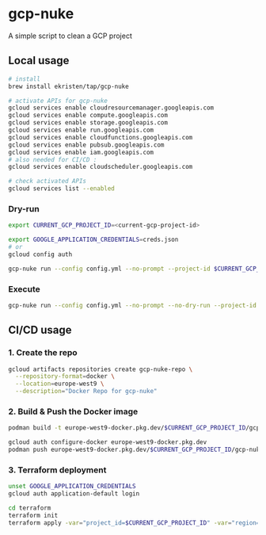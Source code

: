 # gcp-nuke

A simple script to clean a GCP project

## Local usage

```bash
# install
brew install ekristen/tap/gcp-nuke

# activate APIs for gcp-nuke
gcloud services enable cloudresourcemanager.googleapis.com
gcloud services enable compute.googleapis.com
gcloud services enable storage.googleapis.com
gcloud services enable run.googleapis.com
gcloud services enable cloudfunctions.googleapis.com
gcloud services enable pubsub.googleapis.com
gcloud services enable iam.googleapis.com
# also needed for CI/CD :
gcloud services enable cloudscheduler.googleapis.com

# check activated APIs
gcloud services list --enabled
```

### Dry-run

```bash
export CURRENT_GCP_PROJECT_ID=<current-gcp-project-id>

export GOOGLE_APPLICATION_CREDENTIALS=creds.json
# or
gcloud config auth

gcp-nuke run --config config.yml --no-prompt --project-id $CURRENT_GCP_PROJECT_ID
```

### Execute

```bash
gcp-nuke run --config config.yml --no-prompt --no-dry-run --project-id $CURRENT_GCP_PROJECT_ID
```

## CI/CD usage

### 1. Create the repo

```bash
gcloud artifacts repositories create gcp-nuke-repo \
  --repository-format=docker \
  --location=europe-west9 \
  --description="Docker Repo for gcp-nuke"
```

### 2. Build & Push the Docker image

```bash
podman build -t europe-west9-docker.pkg.dev/$CURRENT_GCP_PROJECT_ID/gcp-nuke-repo/gcp-nuke-job:latest .

gcloud auth configure-docker europe-west9-docker.pkg.dev
podman push europe-west9-docker.pkg.dev/$CURRENT_GCP_PROJECT_ID/gcp-nuke-repo/gcp-nuke-job:latest
```

### 3. Terraform deployment

```bash
unset GOOGLE_APPLICATION_CREDENTIALS
gcloud auth application-default login

cd terraform
terraform init
terraform apply -var="project_id=$CURRENT_GCP_PROJECT_ID" -var="region=europe-west9"
```

